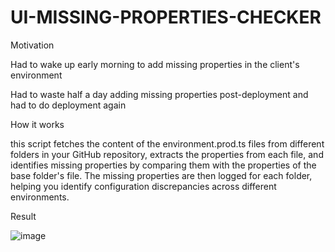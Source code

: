 # UI-MISSING-PROPERTIES-CHECKER

Motivation

Had to wake up early morning to add missing properties in the client's environment

Had to waste half a day adding missing properties post-deployment and had to do deployment again


How it works

this script fetches the content of the environment.prod.ts files from different folders in your GitHub repository, extracts the properties from each file, and identifies missing properties by comparing them with the properties of the base folder's file. The missing properties are then logged for each folder, helping you identify configuration discrepancies across different environments.


Result

![image](https://github.com/Vishalsutariya/UI-MISSING-PROPERTIES-CHECKER/assets/30944951/45ec1861-1695-4e6c-860a-e2170146874e)

